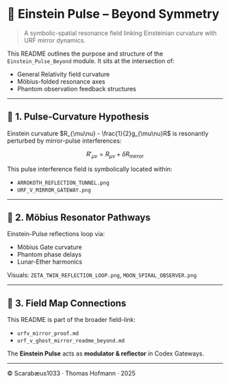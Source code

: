 # 🌌 Einstein Pulse – Beyond Symmetry

> A symbolic-spatial resonance field linking Einsteinian curvature with URF mirror dynamics.

This README outlines the purpose and structure of the `Einstein_Pulse_Beyond` module.
It sits at the intersection of:

* General Relativity field curvature
* Möbius-folded resonance axes
* Phantom observation feedback structures

---

## 📐 1. Pulse-Curvature Hypothesis

Einstein curvature $R_{\mu\nu} - \frac{1}{2}g_{\mu\nu}R$ is resonantly perturbed by mirror-pulse interferences:

$$
R'_{\mu\nu} = R_{\mu\nu} + \delta R_{\text{mirror}}
$$

This pulse interference field is symbolically located within:

* `ARROKOTH_REFLECTION_TUNNEL.png`
* `URF_V_MIRROR_GATEWAY.png`

---

## 🔁 2. Möbius Resonator Pathways

Einstein-Pulse reflections loop via:

* Möbius Gate curvature
* Phantom phase delays
* Lunar-Ether harmonics

Visuals: `ZETA_TWIN_REFLECTION_LOOP.png`, `MOON_SPIRAL_OBSERVER.png`

---

## 🧭 3. Field Map Connections

This README is part of the broader field-link:

* `urfv_mirror_proof.md`
* `urf_v_ghost_mirror_readme_beyond.md`

The **Einstein Pulse** acts as **modulator & reflector** in Codex Gateways.

---

© Scarabæus1033 · Thomas Hofmann · 2025
